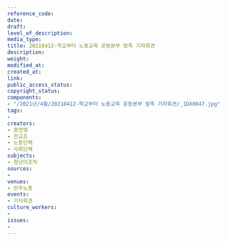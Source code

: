 ```yaml
---
reference_code: 
date: 
draft: 
level_of_description: 
media_type: 
title: 20210412-학교부터 노동교육 운동본부 발족 기자회견
description: 
weight: 
modified_at: 
created_at: 
link: 
public_access_status: 
copyright_status: 
components:
- "/2021년/4월/20210412-학교부터 노동교육 운동본부 발족 기자회견/_1DX0047.jpg"
tags:
- 
creators:
- 총연맹
- 전교조
- 노동단체
- 사회단체
subjects:
- 청년미조직
sources:
- 
venues:
- 민주노총
events:
- 기자회견
culture_workers:
- 
issues:
- 
---
```

